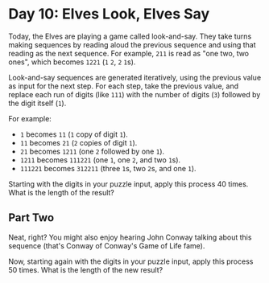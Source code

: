 # Day 10: Elves Look, Elves Say

Today, the Elves are playing a game called look-and-say. They take turns making sequences by reading aloud the previous sequence and using that reading as the next sequence. For example, `211` is read as "one two, two ones", which becomes `1221` (`1` `2`, `2` `1`s).

Look-and-say sequences are generated iteratively, using the previous value as input for the next step. For each step, take the previous value, and replace each run of digits (like `111`) with the number of digits (`3`) followed by the digit itself (`1`).

For example:

  - `1` becomes `11` (`1` copy of digit `1`).
  - `11` becomes `21` (`2` copies of digit `1`).
  - `21` becomes `1211` (one `2` followed by one `1`).
  - `1211` becomes `111221` (one `1`, one `2`, and two `1`s).
  - `111221` becomes `312211` (three `1`s, two `2`s, and one `1`).

Starting with the digits in your puzzle input, apply this process 40 times. What is the length of the result?

## Part Two

Neat, right? You might also enjoy hearing John Conway talking about this sequence (that's Conway of Conway's Game of Life fame).

Now, starting again with the digits in your puzzle input, apply this process 50 times. What is the length of the new result?